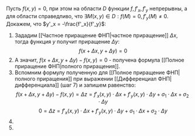 Пусть $f(x,y) = 0$, при этом на области $D$ функции $f, f'_x,f'_y$ непрерывны, а для области справедливо, что $\exists M(x,y) \in D: f(M) = 0, f'_y(M) \neq 0$.
Докажем, что $y'_x = -\frac{f'_x}{f'_y}$:
1. Зададим [[Частное приращение ФНП|частное приращение]] $\Delta x$, тогда функция $y$ получит приращение $\Delta y$: $$f(x + \Delta x, y + \Delta y) = 0$$
2. А значит, $f(x + \Delta x, y + \Delta y) - f(x,y) = 0$ - получена формула [[Полное приращение ФНП|полного приращения]].
3. Вспомним формулу полученную для [[Полное приращение ФНП|полного приращения]] при выражении [[Дифференциал ФНП|дифференциала]] (шаг 7) и запишем равенство:$$f(x + \Delta x, y + \Delta y) - f(x,y) = \Delta z= f'_x(x, y)\cdot \Delta x + f'_y(x, y)\cdot \Delta y +  \sigma_1\cdot \Delta x + \sigma_2\cdot \Delta y$$$$0 = \Delta z= f'_x(x, y)\cdot \Delta x + f'_y(x, y)\cdot \Delta y +  \sigma_1\cdot \Delta x + \sigma_2\cdot \Delta y$$
4. 
5. 
